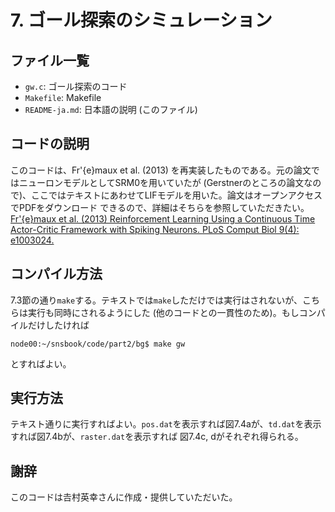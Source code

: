 # 7. ゴール探索のシミュレーション

## ファイル一覧
- `gw.c`: ゴール探索のコード
- `Makefile`: Makefile
- `README-ja.md`: 日本語の説明 (このファイル)

## コードの説明
このコードは、Fr\'{e}maux et al. (2013) を再実装したものである。元の論文ではニューロンモデルとしてSRM0を用いていたが
(Gerstnerのところの論文なので)、ここではテキストにあわせてLIFモデルを用いた。論文はオープンアクセスでPDFをダウンロード
できるので、詳細はそちらを参照していただきたい。
[Fr\'{e}maux et al. (2013) Reinforcement Learning Using a Continuous Time Actor-Critic Framework with Spiking Neurons. PLoS Comput Biol 9(4): e1003024.](https://journals.plos.org/ploscompbiol/article?id=10.1371/journal.pcbi.1003024)

## コンパイル方法
7.3節の通り`make`する。テキストでは`make`しただけでは実行はされないが、こちらは実行も同時にされるようにした
(他のコードとの一貫性のため)。もしコンパイルだけしたければ
```
node00:~/snsbook/code/part2/bg$ make gw
```
とすればよい。

## 実行方法
テキスト通りに実行すればよい。`pos.dat`を表示すれば図7.4aが、`td.dat`を表示すれば図7.4bが、`raster.dat`を表示すれば
図7.4c, dがそれぞれ得られる。

## 謝辞
このコードは𠮷村英幸さんに作成・提供していただいた。
